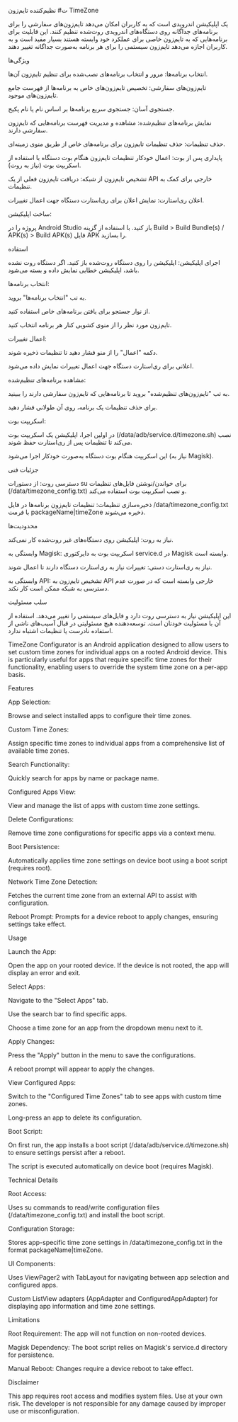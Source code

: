 ت# نظیم‌کننده تایم‌زون TimeZone

 یک اپلیکیشن اندرویدی است که به کاربران امکان می‌دهد تایم‌زون‌های سفارشی را برای برنامه‌های جداگانه روی دستگاه‌های اندرویدی روت‌شده تنظیم کنند. این قابلیت برای برنامه‌هایی که به تایم‌زون خاصی برای عملکرد خود وابسته هستند بسیار مفید است و به کاربران اجازه می‌دهد تایم‌زون سیستمی را برای هر برنامه به‌صورت جداگانه تغییر دهند.
 
ویژگی‌ها

انتخاب برنامه‌ها: مرور و انتخاب برنامه‌های نصب‌شده برای تنظیم تایم‌زون آن‌ها.

تایم‌زون‌های سفارشی: تخصیص تایم‌زون‌های خاص به برنامه‌ها از فهرست جامع تایم‌زون‌های موجود.

جستجوی آسان: جستجوی سریع برنامه‌ها بر اساس نام یا نام پکیج.

نمایش برنامه‌های تنظیم‌شده: مشاهده و مدیریت فهرست برنامه‌هایی که تایم‌زون سفارشی دارند.

حذف تنظیمات: حذف تنظیمات تایم‌زون برای برنامه‌های خاص از طریق منوی زمینه‌ای.

پایداری پس از بوت: اعمال خودکار تنظیمات تایم‌زون هنگام بوت دستگاه با استفاده از اسکریپت بوت (نیاز به روت).

تشخیص تایم‌زون از شبکه: دریافت تایم‌زون فعلی از یک API خارجی برای کمک به تنظیمات.

اعلان ری‌استارت: نمایش اعلان برای ری‌استارت دستگاه جهت اعمال تغییرات.



ساخت اپلیکیشن:

پروژه را در Android Studio باز کنید.
با استفاده از گزینه Build > Build Bundle(s) / APK(s) > Build APK(s) فایل APK را بسازید.


استفاده

اجرای اپلیکیشن:
اپلیکیشن را روی دستگاه روت‌شده باز کنید. اگر دستگاه روت نشده باشد، اپلیکیشن خطایی نمایش داده و بسته می‌شود.


انتخاب برنامه‌ها:

به تب "انتخاب برنامه‌ها" بروید.

از نوار جستجو برای یافتن برنامه‌های خاص استفاده کنید.

تایم‌زون مورد نظر را از منوی کشویی کنار هر برنامه انتخاب کنید.



اعمال تغییرات:

دکمه "اعمال" را از منو فشار دهید تا تنظیمات ذخیره شوند.

اعلانی برای ری‌استارت دستگاه جهت اعمال تغییرات نمایش داده می‌شود.



مشاهده برنامه‌های تنظیم‌شده:

به تب "تایم‌زون‌های تنظیم‌شده" بروید تا برنامه‌هایی که تایم‌زون سفارشی دارند را ببینید.

برای حذف تنظیمات یک برنامه، روی آن طولانی فشار دهید.



اسکریپت بوت:

در اولین اجرا، اپلیکیشن یک اسکریپت بوت (/data/adb/service.d/timezone.sh) نصب می‌کند تا تنظیمات پس از ری‌استارت حفظ شوند.

این اسکریپت هنگام بوت دستگاه به‌صورت خودکار اجرا می‌شود (نیاز به Magisk).




جزئیات فنی

دسترسی روت: 
از دستورات su برای خواندن/نوشتن فایل‌های تنظیمات (/data/timezone_config.txt) و نصب اسکریپت بوت استفاده می‌کند.

ذخیره‌سازی تنظیمات:
 تنظیمات تایم‌زون برنامه‌ها در فایل /data/timezone_config.txt با فرمت packageName|timeZone ذخیره می‌شوند.
 


محدودیت‌ها

نیاز به روت:
 اپلیکیشن روی دستگاه‌های غیر روت‌شده کار نمی‌کند.
 
وابستگی به Magisk:
 اسکریپت بوت به دایرکتوری service.d در Magisk وابسته است.
 
نیاز به ری‌استارت دستی:
 تغییرات نیاز به ری‌استارت دستگاه دارند تا اعمال شوند.
 
وابستگی به API: 
تشخیص تایم‌زون به API خارجی وابسته است که در صورت عدم دسترسی به شبکه ممکن است کار نکند.


سلب مسئولیت

این اپلیکیشن نیاز به دسترسی روت دارد و فایل‌های سیستمی را تغییر می‌دهد. استفاده از آن با مسئولیت خودتان است. توسعه‌دهنده هیچ مسئولیتی در قبال آسیب‌های ناشی از استفاده نادرست یا تنظیمات اشتباه ندارد.




TimeZone Configurator is an Android application designed to allow users to set custom time zones for individual apps on a rooted Android device. This is particularly useful for apps that require specific time zones for their functionality, enabling users to override the system time zone on a per-app basis.

Features

App Selection:

Browse and select installed apps to configure their time zones.
 
Custom Time Zones:

 Assign specific time zones to individual apps from a comprehensive list of available time zones.

Search Functionality:

 Quickly search for apps by name or package name.

Configured Apps View: 

View and manage the list of apps with custom time zone settings.

Delete Configurations:

 Remove time zone configurations for specific apps via a context menu.

Boot Persistence:

 Automatically applies time zone settings on device boot using a boot script (requires root).

Network Time Zone Detection:

 Fetches the current time zone from an external API to assist with configuration.

Reboot Prompt:
 Prompts for a device reboot to apply changes, ensuring settings take effect.


Usage

Launch the App:

Open the app on your rooted device. If the device is not rooted, the app will display an error and exit.


Select Apps:

Navigate to the "Select Apps" tab.

Use the search bar to find specific apps.

Choose a time zone for an app from the dropdown menu next to it.



Apply Changes:

Press the "Apply" button in the menu to save the configurations.

A reboot prompt will appear to apply the changes.



View Configured Apps:

Switch to the "Configured Time Zones" tab to see apps with custom time zones.

Long-press an app to delete its configuration.



Boot Script:

On first run, the app installs a boot script (/data/adb/service.d/timezone.sh) to ensure settings persist after a reboot.

The script is executed automatically on device boot (requires Magisk).




Technical Details

Root Access: 

Uses su commands to read/write configuration files (/data/timezone_config.txt) and install the boot script.

Configuration Storage: 

Stores app-specific time zone settings in /data/timezone_config.txt in the format packageName|timeZone.

UI Components:

Uses ViewPager2 with TabLayout for navigating between app selection and configured apps.

Custom ListView adapters (AppAdapter and ConfiguredAppAdapter) for displaying app information and time zone settings.



Limitations

Root Requirement:
 The app will not function on non-rooted devices.
 
Magisk Dependency: 
The boot script relies on Magisk's service.d directory for persistence.

Manual Reboot:
 Changes require a device reboot to take effect.
 



Disclaimer

This app requires root access and modifies system files. Use at your own risk. The developer is not responsible for any damage caused by improper use or misconfiguration.
